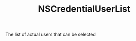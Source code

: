 ﻿---
uid: crmscript_ref_NSCredentialUserList
title: NSCredentialUserList
intellisense: Void.NSCredentialUserList
keywords: NSCredentialUserList
so.topic: reference
---

The list of actual users that can be selected

